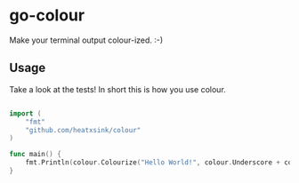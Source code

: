 go-colour
=========

Make your terminal output colour-ized. :-)


Usage
-----

Take a look at the tests! In short this is how you use colour.

```go

import (
	"fmt"
	"github.com/heatxsink/colour"
)

func main() {
	fmt.Println(colour.Colourize("Hello World!", colour.Underscore + colour.Blink + colour.FgBlack + colour.BgYellow))
}

```